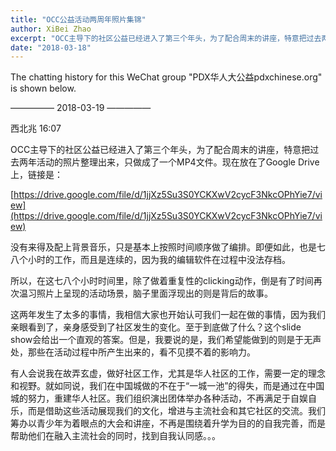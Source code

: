 ```yaml
---
title: "OCC公益活动两周年照片集锦"
author: XiBei Zhao
excerpt: "OCC主导下的社区公益已经进入了第三个年头，为了配合周末的讲座，特意把过去两年活动的照片整理出来，只做成了一个MP4文件。没有来得及配上背景音乐，只是基本上按照时间顺序做了编排。在这七八个小时时间里，除了做着重复性的clicking动作，倒是有了时间再次温习照片上呈现的活动场景，脑子里面浮现出的则是背后的故事。"
date: "2018-03-18"
---
```


The chatting history for this WeChat group "PDX华人大公益pdxchinese.org" is shown below.

—————  2018-03-19  —————

西北兆  16:07

OCC主导下的社区公益已经进入了第三个年头，为了配合周末的讲座，特意把过去两年活动的照片整理出来，只做成了一个MP4文件。现在放在了Google Drive上，链接是：

[https://drive.google.com/file/d/1jjXz5Su3S0YCKXwV2cycF3NkcOPhYie7/view](https://drive.google.com/file/d/1jjXz5Su3S0YCKXwV2cycF3NkcOPhYie7/view)

没有来得及配上背景音乐，只是基本上按照时间顺序做了编排。即便如此，也是七八个小时的工作，而且是连续的，因为我的编辑软件在过程中没法存档。

所以，在这七八个小时时间里，除了做着重复性的clicking动作，倒是有了时间再次温习照片上呈现的活动场景，脑子里面浮现出的则是背后的故事。

这两年发生了太多的事情，我相信大家也开始认可我们一起在做的事情，因为我们亲眼看到了，亲身感受到了社区发生的变化。至于到底做了什么？这个slide show会给出一个直观的答案。但是，我要说的是，我们希望能做到的则是于无声处，那些在活动过程中所产生出来的，看不见摸不着的影响力。

有人会说我在故弄玄虚，做好社区工作，尤其是华人社区的工作，需要一定的理念和视野。就如同说，我们在中国城做的不在于“一城一池”的得失，而是通过在中国城的努力，重建华人社区。我们组织演出团体举办各种活动，不再满足于自娱自乐，而是借助这些活动展现我们的文化，增进与主流社会和其它社区的交流。我们筹办以青少年为着眼点的大会和讲座，不再是围绕着升学为目的的自我完善，而是帮助他们在融入主流社会的同时，找到自我认同感。。。
